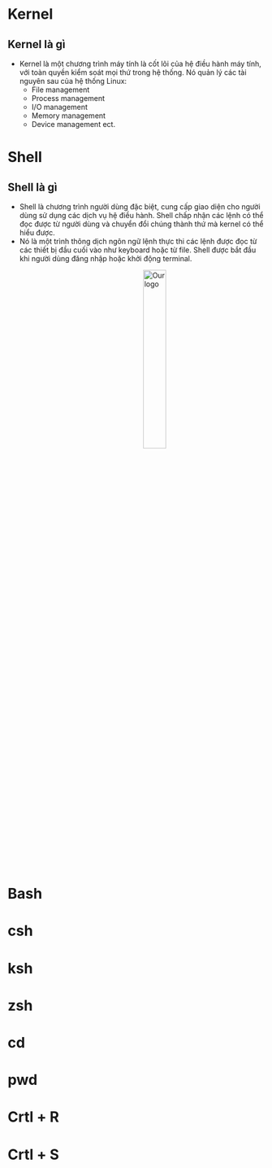 # Kernel
## Kernel là gì
* Kernel là một chương trình máy tính là cốt lõi của hệ điều hành máy tính, với toàn quyền kiểm soát mọi thứ trong hệ thống. Nó quản lý các tài nguyên sau của hệ thống Linux:
    * File management
    * Process management
    * I/O management
    * Memory management
    * Device management ect.

# Shell
## Shell là gì
* Shell là chương trình người dùng đặc biệt, cung cấp giao diện cho người dùng sử dụng các dịch vụ hệ điều hành. Shell chấp nhận các lệnh có thể đọc được từ người dùng và chuyển đổi chúng thành thứ mà kernel có thể hiểu được.
* Nó là một trình thông dịch ngôn ngữ lệnh thực thi các lệnh được đọc từ các thiết bị đầu cuối vào như keyboard hoặc từ file. Shell được bắt đầu khi người dùng đăng nhập hoặc khởi động terminal.

<img 
    style="display: block; 
           margin-left: auto;
           margin-right: auto;
           width: 30%;
           padding-left:36%"
    src="https://images.viblo.asia/f1543025-339d-43f9-948a-ebb559f16cb2.png" 
    alt="Our logo">
</img>

# Bash
# csh
# ksh
# zsh
# cd
# pwd
# Crtl + R
# Crtl + S

